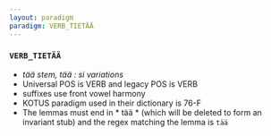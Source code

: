```yaml
---
layout: paradigm
paradigm: VERB_TIETÄÄ
---
```

### ` VERB_TIETÄÄ `

* _tää stem, tää : si variations_
* Universal POS is VERB and legacy POS is VERB
* suffixes use front vowel harmony
* KOTUS paradigm used in their dictionary is 76-F
* The lemmas must end in * tää * (which will be deleted to form an invariant stub) and the regex matching the lemma is ` tää `
